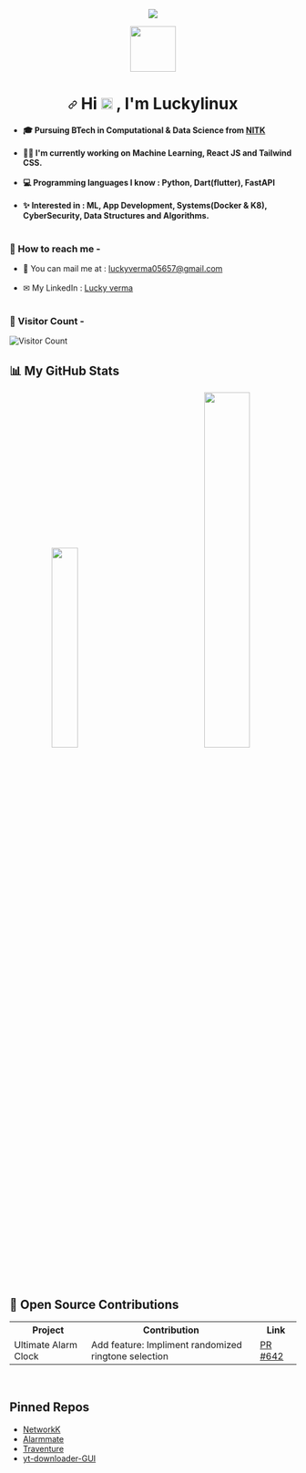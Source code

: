 <p align="center"<a href="https://en.wikipedia.org/wiki/india"><img src="https://img.shields.io/badge/FROM-INDIA-green?colorA=%23FF9933&amp;colorB=%23138808&amp;style=for-the-badge"></img></a></p>
<p align="center"<a href="https://nitk.ac.in"><img width="80px" src="https://encrypted-tbn0.gstatic.com/images?q=tbn:ANd9GcSx_K2RoLz2NXai1c2jlx-cmzKWh3ghZP2_Ag&s"></img></a></p>
<h1 align="center">
<a id="user-content-hi--im-kali--the-hacker" class="anchor" aria-hidden="true" href="#hi--im-kali--the-hacker"><svg class="octicon octicon-link" viewBox="0 0 16 16" version="1.1" width="16" height="16" aria-hidden="true"><path fill-rule="evenodd" d="M7.775 3.275a.75.75 0 001.06 1.06l1.25-1.25a2 2 0 112.83 2.83l-2.5 2.5a2 2 0 01-2.83 0 .75.75 0 00-1.06 1.06 3.5 3.5 0 004.95 0l2.5-2.5a3.5 3.5 0 00-4.95-4.95l-1.25 1.25zm-4.69 9.64a2 2 0 010-2.83l2.5-2.5a2 2 0 012.83 0 .75.75 0 001.06-1.06 3.5 3.5 0 00-4.95 0l-2.5 2.5a3.5 3.5 0 004.95 4.95l1.25-1.25a.75.75 0 00-1.06-1.06l-1.25 1.25a2 2 0 01-2.83 0z"></path></svg></a>
Hi 
<g-emoji class="g-emoji" alias="wave" fallback-src="https://github.githubassets.com/images/icons/emoji/unicode/1f44b.png"><img class="emoji" alt="wave" height="20" width="20" src="https://github.githubassets.com/images/icons/emoji/unicode/1f44b.png"></g-emoji>
, I'm Luckylinux
</h1>

<h4>
  <ul>
    <li>
      🎓 Pursuing BTech in Computational & Data Science from <a href="https://www.nitk.ac.in" target="_blank" rel="noopener noreferrer">NITK</a><br><br>
    </li>
    <li>
      👨‍💻 I'm currently working on <strong>Machine Learning, React JS</strong> and <strong>Tailwind CSS</strong>.<br><br>
    </li>
    <li>
      💻 Programming languages I know : Python, Dart(flutter), FastAPI<br><br>
    </li>
    <li>
      ✨ Interested in : ML, App Development, Systems(Docker & K8), CyberSecurity, Data Structures and Algorithms.<br><br>
    </li>
  </ul>
 </h4> 
  <h3>📮 How to reach me -</h3>
  <ul>
    <li>
      📧 You can mail me at : <a href="mailto:luckyverma05657@gmail.com" target="_blank" rel="noopener noreferrer">luckyverma05657@gmail.com</a><br><br>
    </li>
    <li>
      ✉ My LinkedIn : <a href="https://www.linkedin.com/in/luckylinux" target="_blank" rel="noopener noreferrer">Lucky verma</a><br><br>
     </li>
  </ul>
  
<h3>👀 Visitor Count - </h3>
  
![Visitor Count](https://profile-counter.glitch.me/luckyverma-sudo/count.svg)


<h2>📊 My GitHub Stats</h2>

<p align="center">
  <img src="https://github-readme-stats.vercel.app/api/top-langs/?username=KALI-THE-HACKER&langs_count=5&theme=tokyonight" width="30%"/>
  <img src="https://via.placeholder.com/60x0" width="20%" height="1px" />
  <img src="https://github-readme-stats.vercel.app/api/?username=KALI-THE-HACKER&count_private=true&theme=tokyonight&showicons=true" width="40%"/>
</p>




<h2>🌟 Open Source Contributions</h2>

<table width="100%">
  <tr>
    <th>Project</th>
    <th>Contribution</th>
    <th>Link</th>
  </tr>
  <tr>
    <td>Ultimate Alarm Clock</td>
    <td>Add feature: Impliment randomized ringtone selection</td>
    <td><a href="https://github.com/CCExtractor/ultimate_alarm_clock/pull/642">PR #642</a></td>
  </tr>
</table>
<br>
<h2>Pinned Repos</h2>
<ul>
  <li>
    <a href="https://github.com/KALI-THE-HACKER/NetworkK">NetworkK</a>
  </li>
  <li>
    <a href="https://github.com/KALI-THE-HACKER/Alarmmate">Alarmmate</a>
  </li>
  <li>
    <a href="https://github.com/KALI-THE-HACKER/Traventure">Traventure</a>
  </li>
  <li>
    <a href="https://github.com/KALI-THE-HACKER/yt-downloader-GUI">yt-downloader-GUI</a>
  </li>
  </ul>
  
  <h2 align="center"></h2>
